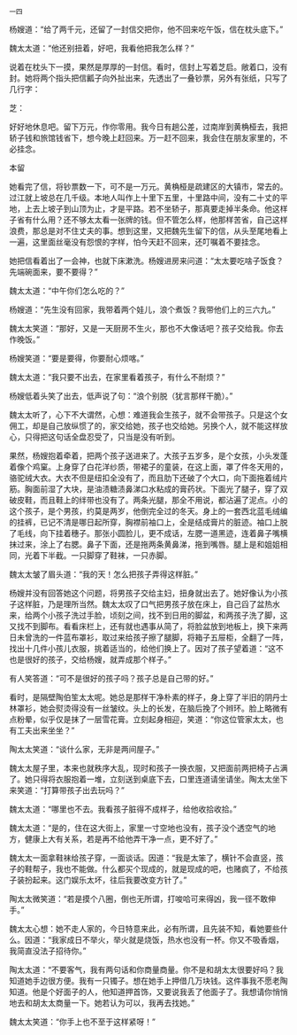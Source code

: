    一四 

   杨嫂道：“给了两千元，还留了一封信交把你，他不回来吃午饭，信在枕头底下。”

   魏太太道：“他还别扭着，好吧，我看他把我怎么样？”

   说着在枕头下一摸，果然是厚厚的一封信。看时，信封上写着芝启。敞着口，没有封。她将两个指头把信瓤子向外扯出来，先透出了一叠钞票，另外有张纸，只写了几行字：

   芝：

   好好地休息吧。留下万元，作你零用。我今日有趟公差，过南岸到黄桷桠去，我把轿子钱和旅馆钱省下，想今晚上赶回来。万一赶不回来，我会住在朋友家里的，不必挂念。

   本留

   她看完了信，将钞票数一下，可不是一万元。黄桷桠是疏建区的大镇市，常去的。过江就上坡总在几千级。本地人叫作上十里下五里，十里路中间，没有二十丈的平地，上去上坡子到山顶为止，才是平路。若不坐轿子，那真要走掉半条命。他这样子省有什么用？还不够太太看一张牌的钱。但不管怎么样，他那样苦省，自己这样浪费，那总是对不住丈夫的事。想到这里，又把魏先生留下的信，从头至尾地看上一遍，这里面丝毫没有怨恨的字样，怕今天赶不回来，还叮嘱着不要挂念。

   她把信看着出了一会神，也就下床漱洗。杨嫂进房来问道：“太太要吃啥子饭食？先端碗面来，要不要得？”

   魏太太道：“中午你们怎么吃的？”

   杨嫂道：“先生没有回家，我带着两个娃儿，浪个煮饭？我带他们上的三六九。”

   魏太太笑道：“那好，又是一天厨房不生火，那也不大像话吧？孩子交给我。你去作晚饭。”

   杨嫂笑道：“要是要得，你要耐心烦喀。”

   魏太太道：“我只要不出去，在家里看着孩子，有什么不耐烦？”

   杨嫂低着头笑了出去，低声说了句：“浪个别脱（犹言那样干脆）。”

   魏太太听了，心下不大谓然，心想：难道我会生孩子，就不会带孩子。只是这个女佣工，却是自己放纵惯了的，家交给她，孩子也交给她。另换个人，就不能这样放心，只得把这句话全盘忍受了，只当是没有听到。

   果然，杨嫂抱着牵着，把两个孩子送进来了。大孩子五岁多，是个女孩，小头发蓬着像个鸡窠。上身穿了白花洋纱质，带裙子的童装，在这上面，罩了件冬天用的，骆驼绒大衣。大衣不但是纽扣全没有了，而且肋下还破了个大口，向下面拖着绒片筋。胸面前湿了大块，是油渍糖渍鼻涕口水粘成的膏药状。下面光了腿子，穿了双破皮鞋，而且鞋上的绊带也没有了。两条光腿，那全不用说，都沾遍了泥点。小的这个孩子，是个男孩，约莫是两岁，他倒完全过的冬天。身上的一套西北蓝毛绒编的挂裤，已记不清是哪日起所穿，胸襟前袖口上，全是结成膏片的脏迹。袖口上脱了毛线，向下挂着穗子。那张小圆脸儿，更不成话，左腮一道黑迹，连着鼻子嘴横抹过来，涂上了右腮。鼻子下面，还是拖两条黄鼻涕，拖到嘴唇。腿上是和姐姐相同，光着下半截。一只脚穿了鞋袜，一只赤脚。

   魏太太皱了眉头道：“我的天！怎么把孩子弄得这样脏。”

   杨嫂并没有回答她这个问题，将男孩子交给主妇，扭身就出去了。她好像认为小孩子这样脏，乃是理所当然。魏太太叹了口气把男孩子放在床上，自己舀了盆热水来，给两个小孩子洗过手脸，顷刻之间，找不到日用的脚盆，和两孩子洗了脚，这又找不到脚布。看看床栏上，还有就也遇事从简了，将脸盆放到地板上，换下来两日未曾洗的一件蓝布罩衫，取过来给孩子擦了腿脚，将箱子五屉柜，全翻了一阵，找出十几件小孩儿衣服，挑着适当的，给他们换上了。因对了孩子望着道：“这不也是很好的孩子，交给杨嫂，就弄成那个样子。”

   有人笑答道：“可不是很好的孩子吗？孩子总是自己带的好。”

   看时，是隔壁陶伯笙太太呢。她总是那样干净朴素的样子，身上穿了半旧的阴丹士林罩衫，她会熨烫得没有一丝皱纹。头上的长发，在脑后挽了个辫环。脸上略微有点粉晕，似乎仅是抹了一层雪花膏。立刻起身相迎，笑道：“你这位管家太太，也有工夫出来坐坐？”

   陶太太笑道：“谈什么家，无非是两间屋子。”

   魏太太屋子里，本来也就秩序大乱，现时和孩子一换衣服，又把面前两把椅子占满了。她只得将衣服抱着一堆，立刻送到桌底下去，口里连道请坐请坐。陶太太坐下来笑道：“打算带孩子出去玩吗？”

   魏太太道：“哪里也不去。我看孩子脏得不成样子，给他收拾收拾。”

   魏太太道：“是的，住在这大街上，家里一寸空地也没有，孩子没个透空气的地方，健康上大有关系，若是再不给他弄干净一点，更不好了。”

   魏太太一面拿鞋袜给孩子穿，一面谈话。因道：“我是太笨了，横针不会直竖，孩子的鞋帮子，我也不能做。什么都买个现成的，就是现成的吧，也赌疯了，不给孩子装扮起来。这门娱乐太坏，往后我要改变方针了。”

   陶太太微笑道：“若是摸个八圈，倒也无所谓，打唆哈可来得凶，我一径不敢伸手。”

   魏太太心想：她不走人家的，今日特意来此，必有所谓，且先装不知，看她要些什么。因道：“我家成日不举火，举火就是烧饭，热水也没有一杯。你又不吸香烟，我简直没法子招待你。”

   陶太太道：“不要客气，我有两句话和你商量商量。你不是和胡太太很要好吗？我知道她手边很方便。我有一只镯子。想在她手上押借几万块钱。这件事我不愿老陶知道。他是个好面子的人，他知道押首饰，又要说我丢了他面子了。我想请你悄悄地去和胡太太商量一下。她若认为可以，我再去找她。”

   魏太太笑道：“你手上也不至于这样紧呀！”

